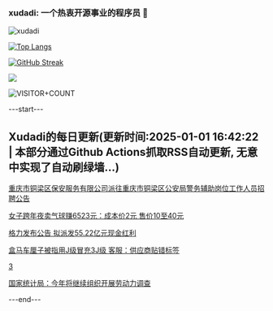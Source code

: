 ### xudadi: 一个热衷开源事业的程序员 👋

![xudadi](https://github-readme-stats-git-masterorgs-github-readme-stats-team.vercel.app/api?username=xudadi)

[![Top Langs](https://github-readme-stats.vercel.app/api/top-langs/?username=xudadi)](https://github.com/anuraghazra/github-readme-stats)

[![GitHub Streak](https://streak-stats.demolab.com?user=xudadi&locale=zh_Hans)](https://git.io/streak-stats)

![](https://raw.githubusercontent.com/xudadi/xudadi/main/assets/github-contribution-grid-snake.svg)

![VISITOR+COUNT](https://komarev.com/ghpvc/?username=xudadi&label=VISITOR+COUNT)


---start---

## Xudadi的每日更新(更新时间:2025-01-01 16:42:22 | 本部分通过Github Actions抓取RSS自动更新, 无意中实现了自动刷绿墙...)

[重庆市铜梁区保安服务有限公司派往重庆市铜梁区公安局警务辅助岗位工作人员招聘公告](https://www.gongkaoleida.com/article/2251632)

[女子跨年夜卖气球赚6523元：成本价2元 售价10至40元](https://m.163.com/news/article/JKQPTKRE0514D3UH.html)

[格力发布公告 拟派发55.22亿元现金红利](https://m.163.com/news/article/JKQNJ4KT0001899O.html)

[盒马车厘子被指用J级冒充3J级 客服：供应商贴错标签](https://m.163.com/news/article/JKOHPMNL055690HN.html)

[3](https://m.163.com/touch/news/sub/domestic)

[国家统计局：今年将继续组织开展劳动力调查](https://m.163.com/news/article/JKQEOKUM0512D3VJ.html)

---end---
